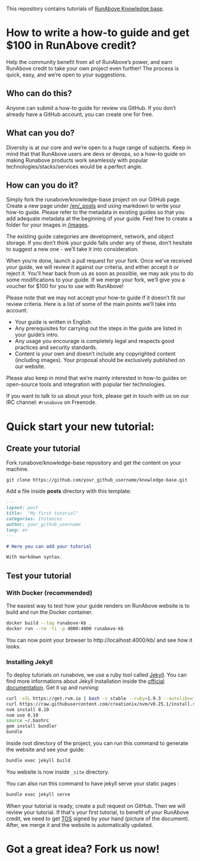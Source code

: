 This repository contains tutorials of [RunAbove Knowledge
base](https://community.runabove.com/kb).

# How to write a how-to guide and get $100 in RunAbove credit?

Help the community benefit from all of RunAbove’s power, and earn RunAbove
credit to take your own project even further! The process is quick, easy, and
we’re open to your suggestions.

## Who can do this?

Anyone can submit a how-to guide for review via GitHub. If you don’t already
have a GitHub account, you can create one for free.

## What can you do?

Diversity is at our core and we’re open to a huge range of subjects. Keep in
mind that that RunAbove users are devs or devops, so a how-to guide on making
Runabove products work seamlessly with popular technologies/stacks/services
would be a perfect angle.

## How can you do it?

Simply fork the runabove/knowledge-base project on our GitHub page. Create a
new page under [/en/_posts](en/_posts) and using markdown to write your how-to
guide. Please refer to the metadata in existing guides so that you add adequate
metadata at the beginning of your guide. Feel free to create a folder for your
images in [/images](images).

The existing guide categories are development, network, and object storage. If
you don’t think your guide falls under any of these, don’t hesitate to suggest
a new one - we’ll take it into consideration.

When you’re done, launch a pull request for your fork. Once we’ve received your
guide, we will review it against our criteria, and either accept it or reject
it. You’ll hear back from us as soon as possible, we may ask you to do some
modifications to your guide. If we merge your fork, we’ll give you a voucher
for $100 for you to use with RunAbove!

Please note that we may not accept your how-to guide if it doesn’t fit our
review criteria. Here is a list of some of the main points we’ll take into
account:

 * Your guide is written in English.
 * Any prerequisites for carrying out the steps in the guide are listed in your
 guide’s intro.
 * Any usage you encourage is completely legal and respects good practices and
 security standards.
 * Content is your own and doesn’t include any copyrighted content (including
 images). Your proposal should be exclusively published on our website.

Please also keep in mind that we’re mainly interested in how-to guides on
open-source tools and integration with popular tier technologies.

If you want to talk to us about your fork, please get in touch with us on our
IRC channel: `#runabove` on Freenode.

# Quick start your new tutorial:

## Create your tutorial

Fork runabove/knowledge-base repository and get the content on your machine.

```
git clone https://github.com/your_github_username/knowledge-base.git
```

Add a file inside __posts__ directory with this template:

```markdown
---
layout: post
title:  "My first tutorial"
categories: Instances
author: your_github_username
lang: en
---

# Here you can add your tutorial

With markdown syntax.
```

## Test your tutorial

### With Docker (recommended)

The easiest way to test how your guide renders on RunAbove website is to build
and run the Docker container.

```bash
docker build --tag runabove-kb .
docker run --rm -ti -p 4000:4000 runabove-kb
```

You can now point your browser to http://localhost:4000/kb/ and see how it
looks.

### Installing Jekyll

To deploy tutorials on runabove, we use a ruby tool called
[Jekyll](http://jekyllrb.com/). You can find more informations about Jekyll
installation inside the [official
documentation](http://jekyllrb.com/docs/installation/). Get it up and running:

```bash
curl -sSL https://get.rvm.io | bash -s stable --ruby=1.9.3 --autolibs=fail
curl https://raw.githubusercontent.com/creationix/nvm/v0.25.1/install.sh | bash
nvm install 0.10
nvm use 0.10
source ~/.bashrc
gem install bundler
bundle
```

Inside root directory of the project, you can run this command to generate the
website and see your guide:

```bash
bundle exec jekyll build
```

You website is now inside `_site` directory.

You can also run this command to have jekyll serve your static pages :

```bash
bundle exec jekyll serve
```

When your tutorial is ready, create a pull request on GitHub. Then we will
review your tutorial. If that's your first tutorial, to benefit of your
RunAbove credit, we need to get
[TOS](https://community.runabove.com/kb/en/contracts_tutorials_EN-GB.pdf)
signed by your hand (picture of the document). After, we merge it and the
website is automatically updated.

# Got a great idea? Fork us now!
